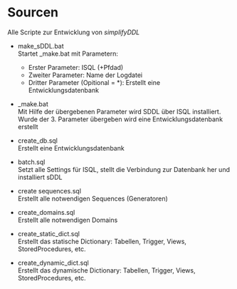 Sourcen
=======

Alle Scripte zur Entwicklung von *simplifyDDL*  

- make_sDDL.bat            
Startet _make.bat mit Parametern: 
  - Erster Parameter: ISQL (+Pfdad) 
  - Zweiter Parameter: Name der Logdatei 
  - Dritter Parameter (Opitional = *): Erstellt eine Entwicklungsdatenbank

- _make.bat            
Mit Hilfe der übergebenen Parameter wird SDDL über ISQL installiert. Wurde der 3. Parameter übergeben wird eine Entwicklungsdatenbank erstellt

- create_db.sql     
Erstellt eine Entwicklungsdatenbank

- batch.sql     
Setzt alle Settings für ISQL, stellt die Verbindung zur Datenbank her und installiert sDDL

- create sequences.sql     
Erstellt alle notwendigen Sequences (Generatoren)

- create_domains.sql             
Erstellt alle notwendigen Domains

- create_static_dict.sql     
Erstellt das statische Dictionary: Tabellen, Trigger, Views, StoredProcedures, etc.

- create_dynamic_dict.sql     
Erstellt das dynamische Dictionary: Tabellen, Trigger, Views, StoredProcedures, etc.
